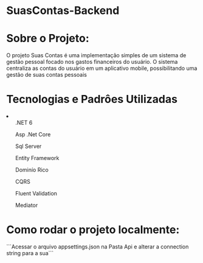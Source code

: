 # SuasContas-Backend

<h1>Sobre o Projeto:</h1>
<p>O projeto Suas Contas é uma implementação simples de um sistema de gestão pessoal focado nos gastos financeiros do usuário. 
  O sistema centraliza as contas do usuário em um aplicativo mobile, possibilitando uma gestão de suas contas pessoais</p>

<h1>Tecnologias e Padrôes Utilizadas</h1>
<li>
  <ul>.NET 6</ul>
  <ul>Asp .Net Core</ul>
  <ul>Sql Server</ul>
  <ul>Entity Framework</ul>
  <ul>Dominío Rico</ul>
  <ul>CQRS</ul>
  <ul>Fluent Validation</ul>
  <ul>Mediator</ul>
</li>

<h1>Como rodar o projeto localmente:</h1>
```Acessar o arquivo appsettings.json na Pasta Api e alterar a connection string para a sua```
